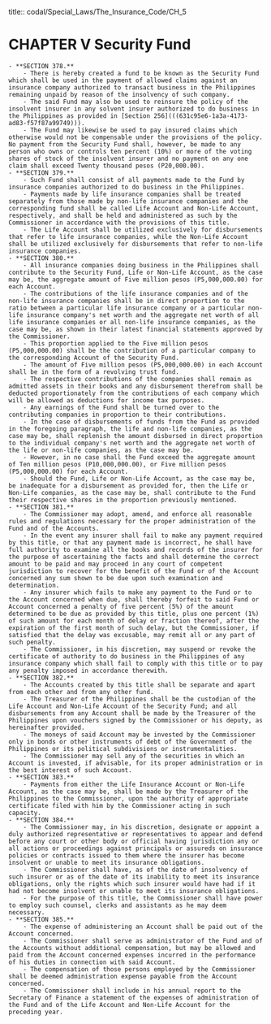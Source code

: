 title:: codal/Special_Laws/The_Insurance_Code/CH_5

# CHAPTER V Security Fund
	- **SECTION 378.**
		- There is hereby created a fund to be known as the Security Fund which shall be used in the payment of allowed claims against an insurance company authorized to transact business in the Philippines remaining unpaid by reason of the insolvency of such company.
		- The said Fund may also be used to reinsure the policy of the insolvent insurer in any solvent insurer authorized to do business in the Philippines as provided in [Section 256](((631c95e6-1a3a-4173-ad83-f57f87a99749))).
		- The Fund may likewise be used to pay insured claims which otherwise would not be compensable under the provisions of the policy. No payment from the Security Fund shall, however, be made to any person who owns or controls ten percent (10%) or more of the voting shares of stock of the insolvent insurer and no payment on any one claim shall exceed Twenty thousand pesos (P20,000.00).
	- **SECTION 379.**
		- Such Fund shall consist of all payments made to the Fund by insurance companies authorized to do business in the Philippines.
		- Payments made by life insurance companies shall be treated separately from those made by non-life insurance companies and the corresponding fund shall be called Life Account and Non-Life Account, respectively, and shall be held and administered as such by the Commissioner in accordance with the provisions of this title.
		- The Life Account shall be utilized exclusively for disbursements that refer to life insurance companies, while the Non-Life Account shall be utilized exclusively for disbursements that refer to non-life insurance companies.
	- **SECTION 380.**
		- All insurance companies doing business in the Philippines shall contribute to the Security Fund, Life or Non-Life Account, as the case may be, the aggregate amount of Five million pesos (P5,000,000.00) for each Account.
		- The contributions of the life insurance companies and of the non-life insurance companies shall be in direct proportion to the ratio between a particular life insurance company or a particular non-life insurance company's net worth and the aggregate net worth of all life insurance companies or all non-life insurance companies, as the case may be, as shown in their latest financial statements approved by the Commissioner.
		- This proportion applied to the Five million pesos (P5,000,000.00) shall be the contribution of a particular company to the corresponding Account of the Security Fund.
		- The amount of Five million pesos (P5,000,000.00) in each Account shall be in the form of a revolving trust fund.
		- The respective contributions of the companies shall remain as admitted assets in their books and any disbursement therefrom shall be deducted proportionately from the contributions of each company which will be allowed as deductions for income tax purposes.
		- Any earnings of the Fund shall be turned over to the contributing companies in proportion to their contributions.
		- In the case of disbursements of funds from the Fund as provided in the foregoing paragraph, the life and non-life companies, as the case may be, shall replenish the amount disbursed in direct proportion to the individual company's net worth and the aggregate net worth of the life or non-life companies, as the case may be.
		- However, in no case shall the Fund exceed the aggregate amount of Ten million pesos (P10,000,000.00), or Five million pesos (P5,000,000.00) for each Account.
		- Should the Fund, Life or Non-Life Account, as the case may be, be inadequate for a disbursement as provided for, then the Life or Non-Life companies, as the case may be, shall contribute to the Fund their respective shares in the proportion previously mentioned.
	- **SECTION 381.**
		- The Commissioner may adopt, amend, and enforce all reasonable rules and regulations necessary for the proper administration of the Fund and of the Accounts.
		- In the event any insurer shall fail to make any payment required by this title, or that any payment made is incorrect, he shall have full authority to examine all the books and records of the insurer for the purpose of ascertaining the facts and shall determine the correct amount to be paid and may proceed in any court of competent jurisdiction to recover for the benefit of the Fund or of the Account concerned any sum shown to be due upon such examination and determination.
		- Any insurer which fails to make any payment to the Fund or to the Account concerned when due, shall thereby forfeit to said Fund or Account concerned a penalty of five percent (5%) of the amount determined to be due as provided by this title, plus one percent (1%) of such amount for each month of delay or fraction thereof, after the expiration of the first month of such delay, but the Commissioner, if satisfied that the delay was excusable, may remit all or any part of such penalty.
		- The Commissioner, in his discretion, may suspend or revoke the certificate of authority to do business in the Philippines of any insurance company which shall fail to comply with this title or to pay any penalty imposed in accordance therewith.
	- **SECTION 382.**
		- The Accounts created by this title shall be separate and apart from each other and from any other fund.
		- The Treasurer of the Philippines shall be the custodian of the Life Account and Non-Life Account of the Security Fund; and all disbursements from any Account shall be made by the Treasurer of the Philippines upon vouchers signed by the Commissioner or his deputy, as hereinafter provided.
		- The moneys of said Account may be invested by the Commissioner only in bonds or other instruments of debt of the Government of the Philippines or its political subdivisions or instrumentalities.
		- The Commissioner may sell any of the securities in which an Account is invested, if advisable, for its proper administration or in the best interest of such Account.
	- **SECTION 383.**
		- Payments from either the Life Insurance Account or Non-Life Account, as the case may be, shall be made by the Treasurer of the Philippines to the Commissioner, upon the authority of appropriate certificate filed with him by the Commissioner acting in such capacity.
	- **SECTION 384.**
		- The Commissioner may, in his discretion, designate or appoint a duly authorized representative or representatives to appear and defend before any court or other body or official having jurisdiction any or all actions or proceedings against principals or assureds on insurance policies or contracts issued to them where the insurer has become insolvent or unable to meet its insurance obligations.
		- The Commissioner shall have, as of the date of insolvency of such insurer or as of the date of its inability to meet its insurance obligations, only the rights which such insurer would have had if it had not become insolvent or unable to meet its insurance obligations.
		- For the purpose of this title, the Commissioner shall have power to employ such counsel, clerks and assistants as he may deem necessary.
	- **SECTION 385.**
		- The expense of administering an Account shall be paid out of the Account concerned.
		- The Commissioner shall serve as administrator of the Fund and of the Accounts without additional compensation, but may be allowed and paid from the Account concerned expenses incurred in the performance of his duties in connection with said Account.
		- The compensation of those persons employed by the Commissioner shall be deemed administration expense payable from the Account concerned.
		- The Commissioner shall include in his annual report to the Secretary of Finance a statement of the expenses of administration of the Fund and of the Life Account and Non-Life Account for the preceding year.